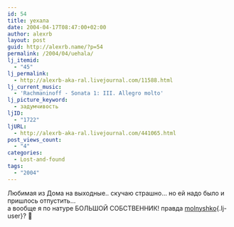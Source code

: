 ```yaml
---
id: 54
title: уехала
date: 2004-04-17T08:47:00+02:00
author: alexrb
layout: post
guid: http://alexrb.name/?p=54
permalink: /2004/04/uehala/
lj_itemid:
  - "45"
lj_permalink:
  - http://alexrb-aka-ral.livejournal.com/11588.html
lj_current_music:
  - 'Rachmaninoff - Sonata 1: III. Allegro molto'
lj_picture_keyword:
  - задумчивость
ljID:
  - "1722"
ljURL:
  - http://alexrb-aka-ral.livejournal.com/441065.html
post_views_count:
  - "4"
categories:
  - Lost-and-found
tags:
  - "2004"
---
```

Любимая из Дома на выходные.. скучаю страшно&#8230; но ей надо было и пришлось отпустить&#8230;  
а вообще я по натуре БОЛЬШОЙ СОБСТВЕННИК! правда [molnyshko](http://molnyshko.livejournal.com/){.lj-user}? 🙂